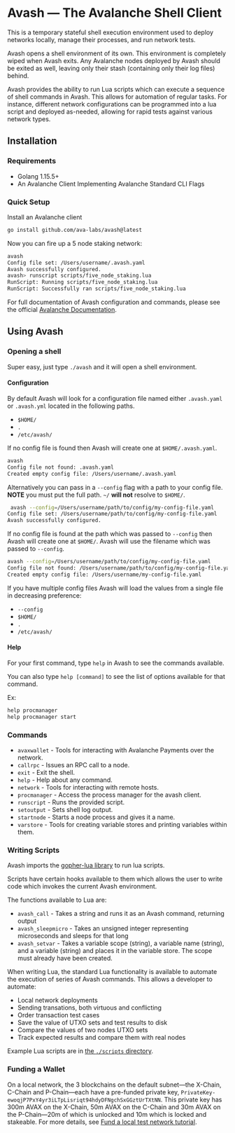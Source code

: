 # Avash &mdash; The Avalanche Shell Client

This is a temporary stateful shell execution environment used to deploy networks locally, manage their processes, and run network tests.

Avash opens a shell environment of its own. This environment is completely wiped when Avash exits. Any Avalanche nodes deployed by Avash should be exited as well, leaving only their stash (containing only their log files) behind.

Avash provides the ability to run Lua scripts which can execute a sequence of shell commands in Avash. This allows for automation of regular tasks. For instance, different network configurations can be programmed into a lua script and deployed as-needed, allowing for rapid tests against various network types.

## Installation

### Requirements

* Golang 1.15.5+
* An Avalanche Client Implementing Avalanche Standard CLI Flags

### Quick Setup

Install an Avalanche client

```zsh
go install github.com/ava-labs/avash@latest
```

 Now you can fire up a 5 node staking network:

```zsh
avash
Config file set: /Users/username/.avash.yaml
Avash successfully configured.
avash> runscript scripts/five_node_staking.lua
RunScript: Running scripts/five_node_staking.lua
RunScript: Successfully ran scripts/five_node_staking.lua
```

For full documentation of Avash configuration and commands, please see the official [Avalanche Documentation](https://docs.avax.network/build/tools/avash).

## Using Avash

### Opening a shell

Super easy, just type `./avash` and it will open a shell environment.

#### Configuration

By default Avash will look for a configuration file named either `.avash.yaml` or `.avash.yml` located in the following paths.

* `$HOME/`
* `.`
* `/etc/avash/`

If no config file is found then Avash will create one at `$HOME/.avash.yaml`.

```zsh
avash
Config file not found: .avash.yaml
Created empty config file: /Users/username/.avash.yaml
```

Alternatively you can pass in a `--config` flag with a path to your config file. **NOTE** you must put the full path. `~/` **will not** resolve to `$HOME/`.

```zsh
 avash --config=/Users/username/path/to/config/my-config-file.yaml
Config file set: /Users/username/path/to/config/my-config-file.yaml
Avash successfully configured.
```

If no config file is found at the path which was passed to `--config` then Avash will create one at `$HOME/`. Avash will use the filename which was passed to `--config`.

```zsh
avash --config=/Users/username/path/to/config/my-config-file.yaml
Config file not found: /Users/username/path/to/config/my-config-file.yaml
Created empty config file: /Users/username/my-config-file.yaml
```

If you have multiple config files Avash will load the values from a single file in decreasing preference:

* `--config`
* `$HOME/`
* `.`
* `/etc/avash/`

#### Help

For your first command, type `help` in Avash to see the commands available.

You can also type `help [command]` to see the list of options available for that command.

Ex:

```zsh
help procmanager
help procmanager start
```

### Commands

* `avaxwallet` - Tools for interacting with Avalanche Payments over the network.
* `callrpc` - Issues an RPC call to a node.
* `exit` - Exit the shell.
* `help` - Help about any command.
* `network` - Tools for interacting with remote hosts.
* `procmanager` - Access the process manager for the avash client.
* `runscript` - Runs the provided script.
* `setoutput` - Sets shell log output.
* `startnode` - Starts a node process and gives it a name.
* `varstore` - Tools for creating variable stores and printing variables within them.

### Writing Scripts

Avash imports the [gopher-lua library](https://github.com/yuin/gopher-lua) to run lua scripts.

Scripts have certain hooks available to them which allows the user to write code which invokes the current Avash environment.

The functions available to Lua are:

* `avash_call` - Takes a string and runs it as an Avash command, returning output
* `avash_sleepmicro` - Takes an unsigned integer representing microseconds and sleeps for that long
* `avash_setvar` - Takes a variable scope (string), a variable name (string), and a variable (string) and places it in the variable store. The scope must already have been created.

 When writing Lua, the standard Lua functionality is available to automate the execution of series of Avash commands. This allows a developer to automate:

* Local network deployments
* Sending transations, both virtuous and conflicting
* Order transaction test cases
* Save the value of UTXO sets and test results to disk
* Compare the values of two nodes UTXO sets
* Track expected results and compare them with real nodes

Example Lua scripts are in [the `./scripts` directory](./scripts/).

### Funding a Wallet

On a local network, the 3 blockchains on the default subnet&mdash;the X-Chain, C-Chain and P-Chain&mdash;each have a pre-funded private key, `PrivateKey-ewoqjP7PxY4yr3iLTpLisriqt94hdyDFNgchSxGGztUrTXtNN`. This private key has 300m AVAX on the X-Chain, 50m AVAX on the C-Chain and 30m AVAX on the P-Chain&mdash;20m of which is unlocked and 10m which is locked and stakeable. For more details, see [Fund a local test network tutorial](https://docs.avax.network/build/tutorials/platform/fund-a-local-test-network).
